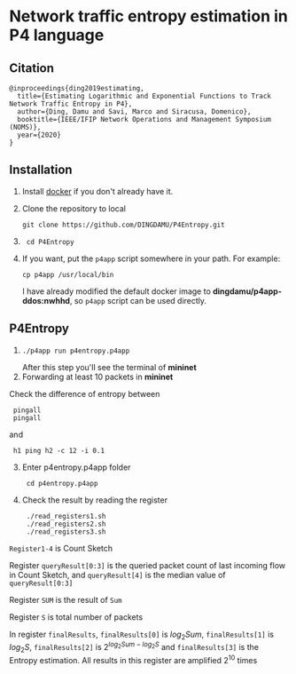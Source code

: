 # Network traffic entropy estimation in P4 language 

Citation
--------
```
@inproceedings{ding2019estimating,
  title={Estimating Logarithmic and Exponential Functions to Track Network Traffic Entropy in P4},
  author={Ding, Damu and Savi, Marco and Siracusa, Domenico},
  booktitle={IEEE/IFIP Network Operations and Management Symposium (NOMS)},
  year={2020}
}
```

Installation
------------

1. Install [docker](https://docs.docker.com/engine/installation/) if you don't
   already have it.

2. Clone the repository to local 

    ```
    git clone https://github.com/DINGDAMU/P4Entropy.git    
    ```

3. ```
    cd P4Entropy
   ```

4. If you want, put the `p4app` script somewhere in your path. For example:

    ```
    cp p4app /usr/local/bin
    ```
    I have already modified the default docker image to **dingdamu/p4app-ddos:nwhhd**, so `p4app` script can be used directly.

P4Entropy
--------------

1.  ```
    ./p4app run p4entropy.p4app 
    ```
    After this step you'll see the terminal of **mininet**
2. Forwarding at least 10 packets in **mininet**

Check the difference of entropy between
   ```
    pingall
    pingall
   ```
and 
   ```
    h1 ping h2 -c 12 -i 0.1
   ```



3. Enter p4entropy.p4app folder
   ```
    cd p4entropy.p4app 
   ```
4. Check the result by reading the register
   ```
    ./read_registers1.sh
    ./read_registers2.sh
    ./read_registers3.sh
   ```
 
 `Register1-4` is Count Sketch

 Register `queryResult[0:3]` is the queried packet count of last incoming flow in Count Sketch, and `queryResult[4]` is the median value of  `queryResult[0:3]`

 Register `SUM` is the result of `Sum`

 Register `S` is total number of packets

 In register `finalResults`, `finalResults[0]` is $log_2{Sum}$, `finalResults[1]` is $log_2{S}$, `finalResults[2]` is $2^{log_2{Sum}-log_2{S}}$ and  `finalResults[3]` is the Entropy estimation. All results in this register are  amplified $2^{10}$ times 


